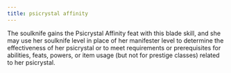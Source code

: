 ```yaml
---
title: psicrystal affinity
---
```


The soulknife gains the Psicrystal Affinity feat with this blade skill, and she may use her soulknife level in place of her manifester level to determine the effectiveness of her psicrystal or to meet requirements or prerequisites for abilities, feats, powers, or item usage (but not for prestige classes) related to her psicrystal.
